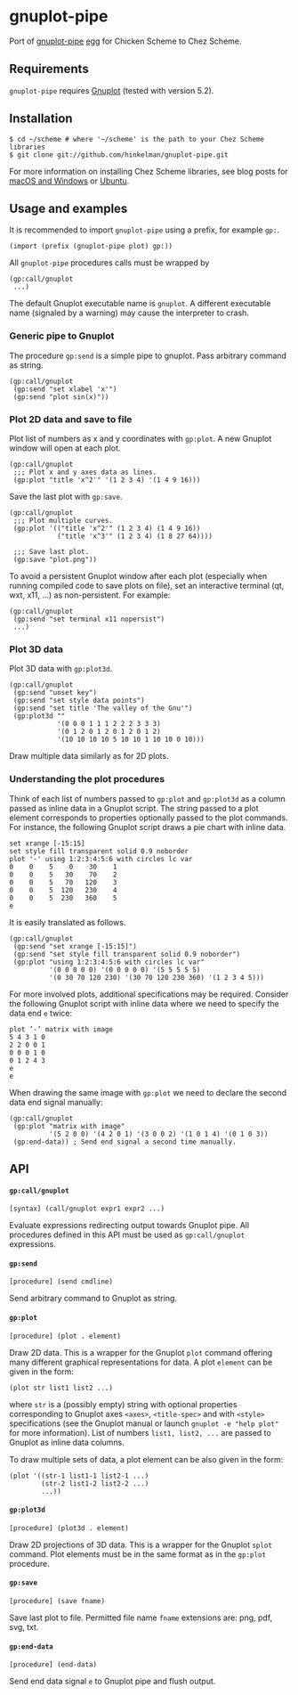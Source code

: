 # gnuplot-pipe

Port of [gnuplot-pipe](https://gitlab.com/montanari/gnuplot-pipe/) [egg](http://wiki.call-cc.org/eggref/5/gnuplot-pipe) for Chicken Scheme to Chez Scheme.

## Requirements

`gnuplot-pipe` requires [Gnuplot](http://gnuplot.info) (tested with version 5.2).

## Installation

```
$ cd ~/scheme # where '~/scheme' is the path to your Chez Scheme libraries
$ git clone git://github.com/hinkelman/gnuplot-pipe.git
```

For more information on installing Chez Scheme libraries, see blog posts for [macOS and Windows](https://www.travishinkelman.com/post/getting-started-with-chez-scheme-and-emacs/) or [Ubuntu](https://www.travishinkelman.com/post/getting-started-with-chez-scheme-and-emacs-ubuntu/).

## Usage and examples

It is recommended to import `gnuplot-pipe` using a prefix, for example `gp:`.

```
(import (prefix (gnuplot-pipe plot) gp:))
```

All `gnuplot-pipe` procedures calls must be wrapped by

```
(gp:call/gnuplot
 ...)
 ```
 
The default Gnuplot executable name is `gnuplot`. A different executable name (signaled by a warning) may cause the interpreter to crash.

### Generic pipe to Gnuplot

The procedure `gp:send` is a simple pipe to gnuplot. Pass arbitrary command as string.

```
(gp:call/gnuplot
 (gp:send "set xlabel 'x'")
 (gp:send "plot sin(x)"))
```

### Plot 2D data and save to file

Plot list of numbers as x and y coordinates with `gp:plot`. A new Gnuplot window will open at each plot. 

```
(gp:call/gnuplot
 ;;; Plot x and y axes data as lines.
 (gp:plot "title 'x^2'" '(1 2 3 4) '(1 4 9 16)))
```

Save the last plot with `gp:save`.

```
(gp:call/gnuplot
 ;;; Plot multiple curves.
 (gp:plot '(("title 'x^2'" (1 2 3 4) (1 4 9 16))
            ("title 'x^3'" (1 2 3 4) (1 8 27 64))))

 ;;; Save last plot.
 (gp:save "plot.png"))
```

To avoid a persistent Gnuplot window after each plot (especially when running compiled code to save plots on file), set an interactive terminal (qt, wxt, x11, ...) as non-persistent. For example:

```
(gp:call/gnuplot
 (gp:send "set terminal x11 nopersist")
 ...)
```

### Plot 3D data

Plot 3D data with `gp:plot3d`.

```
(gp:call/gnuplot
 (gp:send "unset key")
 (gp:send "set style data points")
 (gp:send "set title 'The valley of the Gnu'")
 (gp:plot3d ""
            '(0 0 0 1 1 1 2 2 2 3 3 3)
            '(0 1 2 0 1 2 0 1 2 0 1 2)
            '(10 10 10 10 5 10 10 1 10 10 0 10)))
```

Draw multiple data similarly as for 2D plots.

### Understanding the plot procedures

Think of each list of numbers passed to `gp:plot` and `gp:plot3d` as a column passed as inline data in a Gnuplot script. The string passed to a plot element corresponds to properties optionally passed to the plot commands. For instance, the following Gnuplot script draws a pie chart with inline data.

```
set xrange [-15:15]
set style fill transparent solid 0.9 noborder
plot '-' using 1:2:3:4:5:6 with circles lc var
0    0    5    0    30    1
0    0    5   30    70    2
0    0    5   70   120    3
0    0    5  120   230    4
0    0    5  230   360    5
e
```

It is easily translated as follows.

```
(gp:call/gnuplot
 (gp:send "set xrange [-15:15]")
 (gp:send "set style fill transparent solid 0.9 noborder")
 (gp:plot "using 1:2:3:4:5:6 with circles lc var"
          '(0 0 0 0 0) '(0 0 0 0 0) '(5 5 5 5 5)
          '(0 30 70 120 230) '(30 70 120 230 360) '(1 2 3 4 5)))
```

For more involved plots, additional specifications may be required. Consider the following Gnuplot script with inline data where we need to specify the data end `e` twice:

```
plot ’-’ matrix with image
5 4 3 1 0
2 2 0 0 1
0 0 0 1 0
0 1 2 4 3
e
e
```

When drawing the same image with `gp:plot` we need to declare the second data end signal manually:

```
(gp:call/gnuplot
 (gp:plot "matrix with image"
          '(5 2 0 0) '(4 2 0 1) '(3 0 0 2) '(1 0 1 4) '(0 1 0 3))
 (gp:end-data)) ; Send end signal a second time manually.
```

## API

#### `gp:call/gnuplot`

```
[syntax] (call/gnuplot expr1 expr2 ...) 
```

Evaluate expressions redirecting output towards Gnuplot pipe. All procedures defined in this API must be used as `gp:call/gnuplot` expressions.

#### `gp:send`

```
[procedure] (send cmdline)
```

Send arbitrary command to Gnuplot as string.

#### `gp:plot`

```
[procedure] (plot . element)
```

Draw 2D data. This is a wrapper for the Gnuplot `plot` command offering many different graphical representations for data. A plot `element` can be given in the form:

```
(plot str list1 list2 ...)
```

where `str` is a (possibly empty) string with optional properties corresponding to Gnuplot axes `<axes>`, `<title-spec>` and with `<style>` specifications (see the Gnuplot manual or launch `gnuplot -e "help plot"` for more information). List of numbers `list1, list2, ...` are passed to Gnuplot as inline data columns.

To draw multiple sets of data, a plot element can be also given in the form:

```
(plot '((str-1 list1-1 list2-1 ...)
        (str-2 list1-2 list2-2 ...)
        ...))
```

#### `gp:plot3d`

```
[procedure] (plot3d . element) 
```

Draw 2D projections of 3D data. This is a wrapper for the Gnuplot `splot` command. Plot elements must be in the same format as in the `gp:plot` procedure.

#### `gp:save`

```
[procedure] (save fname)
```

Save last plot to file. Permitted file name `fname` extensions are: png, pdf, svg, txt.

#### `gp:end-data`

```
[procedure] (end-data)
```

Send end data signal `e` to Gnuplot pipe and flush output.
